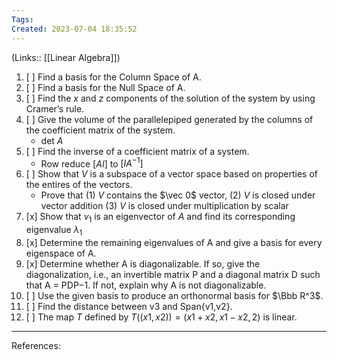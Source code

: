 ```yaml
---
Tags: 
Created: 2023-07-04 18:35:52
---
```

(Links:: [[Linear Algebra]])
1. [ ] Find a basis for the Column Space of A.
2. [ ] Find a basis for the Null Space of A.
3. [ ] Find the $x$ and $z$ components of the solution of the system by using Cramer’s rule.
4. [ ] Give the volume of the parallelepiped generated by the columns of the coefficient matrix of the system.
	- $\text{det }A$
5. [ ] Find the inverse of a coefficient matrix of a system.
	- Row reduce $[AI]$ to $[IA^{-1}]$
6. [ ] Show that $V$ is a subspace of a vector space based on properties of the entires of the vectors.
	- Prove that (1) $V$ contains the $\vec 0$ vector, (2) $V$ is closed under vector addition (3) $V$ is closed under multiplication by scalar
8. [x] Show that $v_1$ is an eigenvector of $A$ and find its corresponding eigenvalue $\lambda_1$
9. [x] Determine the remaining eigenvalues of A and give a basis for every eigenspace of A.
10. [x] Determine whether A is diagonalizable. If so, give the diagonalization, i.e., an invertible matrix P and a diagonal matrix D such that A = PDP−1. If not, explain why A is not diagonalizable.
11. [ ] Use the given basis to produce an orthonormal basis for $\Bbb R^3$.
12. [ ] Find the distance between v3 and Span{v1,v2}.
13. [ ] The map $T$ defined by $T ((x1 , x2 )) = ( x1 + x2 , x1 − x2 , 2 )$ is linear.

---
References: